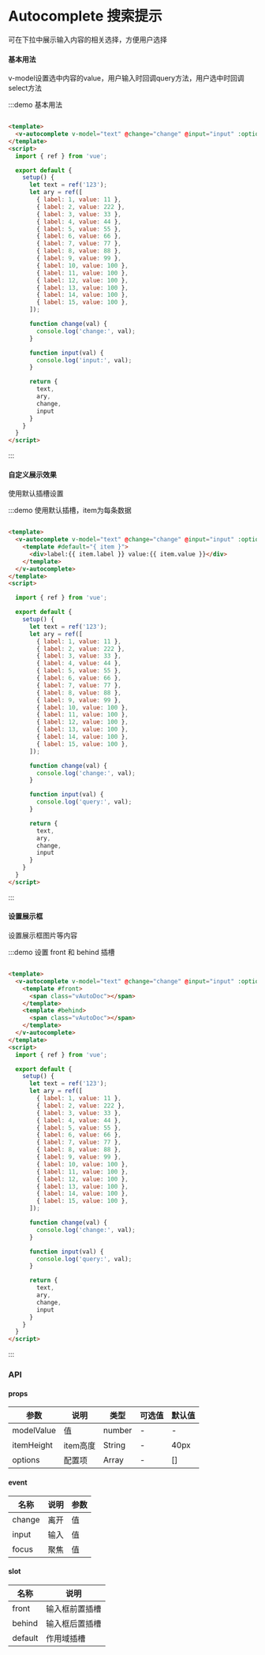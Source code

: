 # Autocomplete 搜索提示

可在下拉中展示输入内容的相关选择，方便用户选择

#### 基本用法

v-model设置选中内容的value，用户输入时回调query方法，用户选中时回调select方法

:::demo 基本用法

```html

<template>
  <v-autocomplete v-model="text" @change="change" @input="input" :options="ary"></v-autocomplete>
</template>
<script>
  import { ref } from 'vue';

  export default {
    setup() {
      let text = ref('123');
      let ary = ref([
        { label: 1, value: 11 },
        { label: 2, value: 222 },
        { label: 3, value: 33 },
        { label: 4, value: 44 },
        { label: 5, value: 55 },
        { label: 6, value: 66 },
        { label: 7, value: 77 },
        { label: 8, value: 88 },
        { label: 9, value: 99 },
        { label: 10, value: 100 },
        { label: 11, value: 100 },
        { label: 12, value: 100 },
        { label: 13, value: 100 },
        { label: 14, value: 100 },
        { label: 15, value: 100 },
      ]);

      function change(val) {
        console.log('change:', val);
      }

      function input(val) {
        console.log('input:', val);
      }

      return {
        text,
        ary,
        change,
        input
      }
    }
  }
</script>
```

:::

#### 自定义展示效果

使用默认插槽设置

:::demo 使用默认插槽，item为每条数据

```html

<template>
  <v-autocomplete v-model="text" @change="change" @input="input" :options="ary">
    <template #default="{ item }">
      <div>label:{{ item.label }} value:{{ item.value }}</div>
    </template>
  </v-autocomplete>
</template>
<script>

  import { ref } from 'vue';

  export default {
    setup() {
      let text = ref('123');
      let ary = ref([
        { label: 1, value: 11 },
        { label: 2, value: 222 },
        { label: 3, value: 33 },
        { label: 4, value: 44 },
        { label: 5, value: 55 },
        { label: 6, value: 66 },
        { label: 7, value: 77 },
        { label: 8, value: 88 },
        { label: 9, value: 99 },
        { label: 10, value: 100 },
        { label: 11, value: 100 },
        { label: 12, value: 100 },
        { label: 13, value: 100 },
        { label: 14, value: 100 },
        { label: 15, value: 100 },
      ]);

      function change(val) {
        console.log('change:', val);
      }

      function input(val) {
        console.log('query:', val);
      }

      return {
        text,
        ary,
        change,
        input
      }
    }
  }
</script>
```

:::

#### 设置展示框

设置展示框图片等内容

:::demo 设置 front 和 behind 插槽

```html

<template>
  <v-autocomplete v-model="text" @change="change" @input="input" :options="ary">
    <template #front>
      <span class="vAutoDoc"></span>
    </template>
    <template #behind>
      <span class="vAutoDoc"></span>
    </template>
  </v-autocomplete>
</template>
<script>
  import { ref } from 'vue';

  export default {
    setup() {
      let text = ref('123');
      let ary = ref([
        { label: 1, value: 11 },
        { label: 2, value: 222 },
        { label: 3, value: 33 },
        { label: 4, value: 44 },
        { label: 5, value: 55 },
        { label: 6, value: 66 },
        { label: 7, value: 77 },
        { label: 8, value: 88 },
        { label: 9, value: 99 },
        { label: 10, value: 100 },
        { label: 11, value: 100 },
        { label: 12, value: 100 },
        { label: 13, value: 100 },
        { label: 14, value: 100 },
        { label: 15, value: 100 },
      ]);

      function change(val) {
        console.log('change:', val);
      }

      function input(val) {
        console.log('query:', val);
      }

      return {
        text,
        ary,
        change,
        input
      }
    }
  }
</script>
```

:::

### API

#### props

| 参数      | 说明          | 类型      | 可选值                           | 默认值  |
|---------- |-------------- |---------- |--------------------------------  |-------- |
| modelValue | 值 | number | - | - |
| itemHeight | item高度 | String | - | 40px |
| options | 配置项 | Array | - | [] |

#### event

| 名称 | 说明 | 参数 |
|---------- |-------- |---------- |
| change | 离开 | 值 |
| input | 输入 | 值 |
| focus | 聚焦 | 值 |

#### slot

| 名称 | 说明 |
|---------- |-------- |
| front | 输入框前置插槽 |
| behind | 输入框后置插槽 |
| default | 作用域插槽 |
